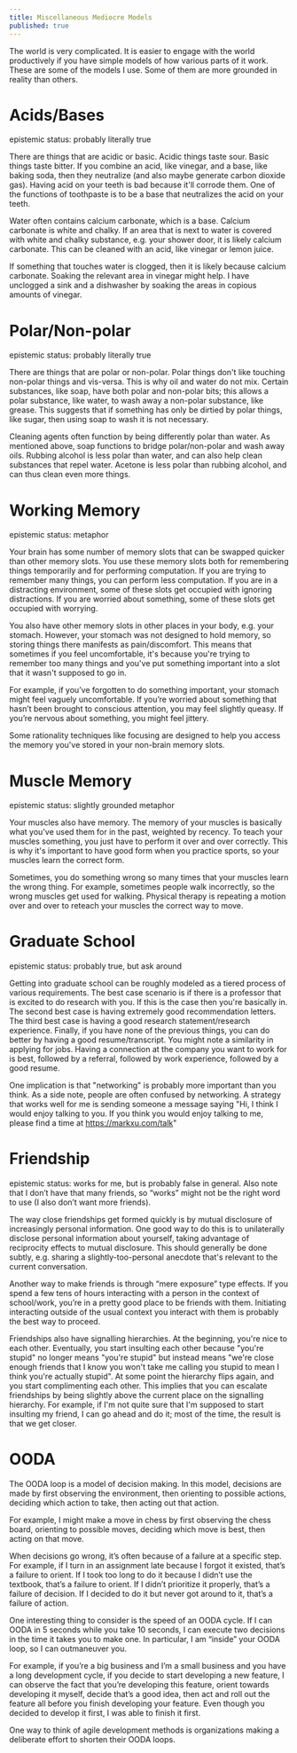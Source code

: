 ```yaml
---
title: Miscellaneous Mediocre Models
published: true
---
```


The world is very complicated. It is easier to engage with the world productively if you have simple models of how various parts of it work. These are some of the models I use. Some of them are more grounded in reality than others.

# Acids/Bases
epistemic status: probably literally true

There are things that are acidic or basic. Acidic things taste sour. Basic things taste bitter. If you combine an acid, like vinegar, and a base, like baking soda, then they neutralize (and also maybe generate carbon dioxide gas).
Having acid on your teeth is bad because it'll corrode them. One of the functions of toothpaste is to be a base that neutralizes the acid on your teeth.

Water often contains calcium carbonate, which is a base. Calcium carbonate is white and chalky. If an area that is next to water is covered with white and chalky substance, e.g. your shower door, it is likely calcium carbonate. This can be cleaned with an acid, like vinegar or lemon juice.

If something that touches water is clogged, then it is likely because calcium carbonate. Soaking the relevant area in vinegar might help. I have unclogged a sink and a dishwasher by soaking the areas in copious amounts of vinegar.

# Polar/Non-polar
epistemic status: probably literally true

There are things that are polar or non-polar. Polar things don't like touching non-polar things and vis-versa. This is why oil and water do not mix. Certain substances, like soap, have both polar and non-polar bits; this allows a polar substance, like water, to wash away a non-polar substance, like grease. This suggests that if something has only be dirtied by polar things, like sugar, then using soap to wash it is not necessary.

Cleaning agents often function by being differently polar than water. As mentioned above, soap functions to bridge polar/non-polar and wash away oils. Rubbing alcohol is less polar than water, and can also help clean substances that repel water. Acetone is less polar than rubbing alcohol, and can thus clean even more things.

# Working Memory
epistemic status: metaphor

Your brain has some number of memory slots that can be swapped quicker than other memory slots. You use these memory slots both for remembering things temporarily and for performing computation. If you are trying to remember many things, you can perform less computation. If you are in a distracting environment, some of these slots get occupied with ignoring distractions. If you are worried about something, some of these slots get occupied with worrying.

You also have other memory slots in other places in your body, e.g. your stomach. However, your stomach was not designed to hold memory, so storing things there manifests as pain/discomfort. This means that sometimes if you feel uncomfortable, it's because you're trying to remember too many things and you've put something important into a slot that it wasn't supposed to go in.

For example, if you’ve forgotten to do something important, your stomach might feel vaguely uncomfortable. If you’re worried about something that hasn’t been brought to conscious attention, you may feel slightly queasy. If you’re nervous about something, you might feel jittery.

Some rationality techniques like focusing are designed to help you access the memory you've stored in your non-brain memory slots.

# Muscle Memory
epistemic status: slightly grounded metaphor

Your muscles also have memory. The memory of your muscles is basically what you've used them for in the past, weighted by recency. To teach your muscles something, you just have to perform it over and over correctly. This is why it's important to have good form when you practice sports, so your muscles learn the correct form.

Sometimes, you do something wrong so many times that your muscles learn the wrong thing. For example, sometimes people walk incorrectly, so the wrong muscles get used for walking. Physical therapy is repeating a motion over and over to reteach your muscles the correct way to move.

# Graduate School
epistemic status: probably true, but ask around

Getting into graduate school can be roughly modeled as a tiered process of various requirements. The best case scenario is if there is a professor that is excited to do research with you. If this is the case then you're basically in. The second best case is having extremely good recommendation letters. The third best case is having a good research statement/research experience. Finally, if you have none of the previous things, you can do better by having a good resume/transcript.
You might note a similarity in applying for jobs. Having a connection at the company you want to work for is best, followed by a referral, followed by work experience, followed by a good resume.

One implication is that "networking" is probably more important than you think. As a side note, people are often confused by networking. A strategy that works well for me is sending someone a message saying "Hi, I think I would enjoy talking to you. If you think you would enjoy talking to me, please find a time at https://markxu.com/talk"

# Friendship
epistemic status: works for me, but is probably false in general. Also note that I don’t have that many friends, so “works” might not be the right word to use (I also don’t want more friends).

The way close friendships get formed quickly is by mutual disclosure of increasingly personal information. One good way to do this is to unilaterally disclose personal information about yourself, taking advantage of reciprocity effects to mutual disclosure. This should generally be done subtly, e.g. sharing a slightly-too-personal anecdote that's relevant to the current conversation.

Another way to make friends is through “mere exposure” type effects. If you spend a few tens of hours interacting with a person in the context of school/work, you’re in a pretty good place to be friends with them. Initiating interacting outside of the usual context you interact with them is probably the best way to proceed.

Friendships also have signalling hierarchies. At the beginning, you're nice to each other. Eventually, you start insulting each other because "you're stupid" no longer means "you're stupid" but instead means "we're close enough friends that I know you won't take me calling you stupid to mean I think you're actually stupid". At some point the hierarchy flips again, and you start complimenting each other. This implies that you can escalate friendships by being slightly above the current place on the signalling hierarchy. For example, if I'm not quite sure that I'm supposed to start insulting my friend, I can go ahead and do it; most of the time, the result is that we get closer.

# OODA
The OODA loop is a model of decision making. In this model, decisions are made by first observing the environment, then orienting to possible actions, deciding which action to take, then acting out that action. 

For example, I might make a move in chess by first observing the chess board, orienting to possible moves, deciding which move is best, then acting on that move.

When decisions go wrong, it’s often because of a failure at a specific step. For example, if I turn in an assignment late because I forgot it existed, that’s a failure to orient. If I took too long to do it because I didn’t use the textbook, that’s a failure to orient. If I didn’t prioritize it properly, that’s a failure of decision. If I decided to do it but never got around to it, that’s a failure of action.

One interesting thing to consider is the speed of an OODA cycle. If I can OODA in 5 seconds while you take 10 seconds, I can execute two decisions in the time it takes you to make one. In particular, I am “inside” your OODA loop, so I can outmaneuver you. 

For example, if you’re a big business and I’m a small business and you have a long development cycle, if you decide to start developing a new feature, I can observe the fact that you’re developing this feature, orient towards developing it myself, decide that’s a good idea, then act and roll out the feature all before you finish developing your feature. Even though you decided to develop it first, I was able to finish it first.

One way to think of agile development methods is organizations making a deliberate effort to shorten their OODA loops.
